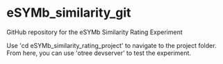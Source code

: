# eSYMb_similarity_git
 GitHub repository for the eSYMb Similarity Rating Experiment

Use 'cd eSYMb_similarity_rating_project' to navigate to the project folder. From here, you can use 'otree devserver' to test the experiment.